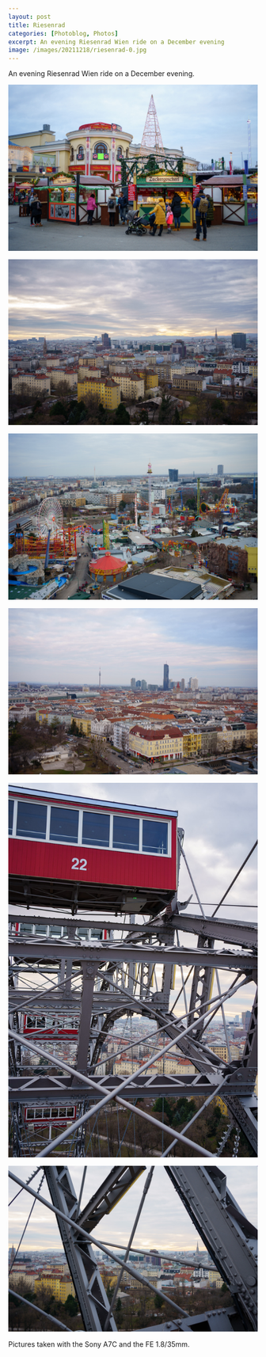 ```yaml
---
layout: post
title: Riesenrad
categories: [Photoblog, Photos]
excerpt: An evening Riesenrad Wien ride on a December evening
image: /images/20211218/riesenrad-0.jpg
---
```


An evening Riesenrad Wien ride on a December evening.

![Riesenrad Wien](../images/20211218/riesenrad-0.jpg)

![Riesenrad Wien](../images/20211218/riesenrad-1.jpg)

![Riesenrad Wien](../images/20211218/riesenrad-2.jpg)

![Riesenrad Wien](../images/20211218/riesenrad-3.jpg)

![Riesenrad Wien](../images/20211218/riesenrad-4.jpg)

![Riesenrad Wien](../images/20211218/riesenrad-5.jpg)


Pictures taken with the Sony A7C and the FE 1.8/35mm.